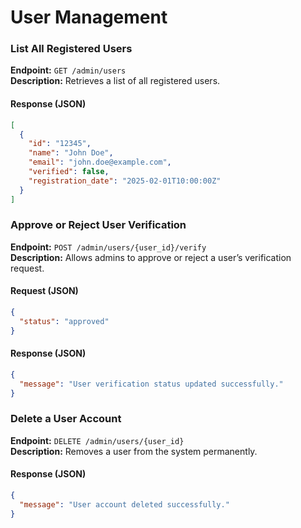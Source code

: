 # User Management

### List All Registered Users
**Endpoint:** `GET /admin/users`  
**Description:** Retrieves a list of all registered users.  

#### Response (JSON)
```json
[
  {
    "id": "12345",
    "name": "John Doe",
    "email": "john.doe@example.com",
    "verified": false,
    "registration_date": "2025-02-01T10:00:00Z"
  }
]
```


### Approve or Reject User Verification
**Endpoint:** `POST /admin/users/{user_id}/verify`  
**Description:** Allows admins to approve or reject a user’s verification request.  

#### Request (JSON)
```json
{
  "status": "approved"
}
```
#### Response (JSON)
```json
{
  "message": "User verification status updated successfully."
}
```


### Delete a User Account
**Endpoint:** `DELETE /admin/users/{user_id}`  
**Description:** Removes a user from the system permanently.  

#### Response (JSON)
```json
{
  "message": "User account deleted successfully."
}
